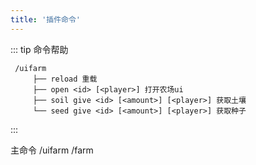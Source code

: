 ```yaml
---
title: '插件命令'
---
```


::: tip 命令帮助

     /uifarm
         ├── reload 重载
         ├── open <id> [<player>] 打开农场ui
         ├── soil give <id> [<amount>] [<player>] 获取土壤
         └── seed give <id> [<amount>] [<player>] 获取种子

:::

主命令
/uifarm /farm